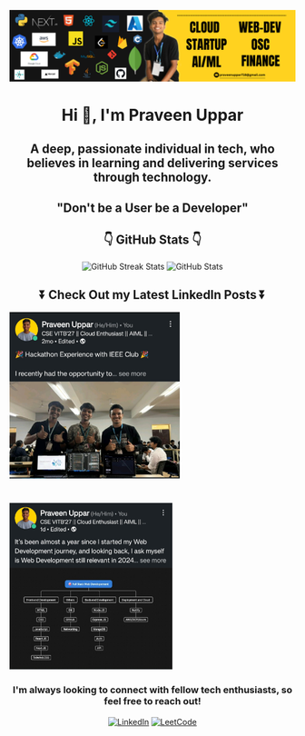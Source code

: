 ![Banner](https://github.com/PraveenUppar/PraveenUppar/blob/289c408318e8664d45c1fd3a6e626f3c5538e9c0/Personal%20LinkedIn%20Banner%203.png)

<h1 align="center">Hi 👋, I'm Praveen Uppar</h1>
<h2 align="center">A deep, passionate individual in tech, who believes in learning and delivering services through technology.</h2>
<h2 align="center">"Don't be a User be a Developer"</h2>

<h2 align="center">👇 GitHub Stats 👇 </h2>

<div align="center">
  <img src="https://github-readme-streak-stats.herokuapp.com/?user=PraveenUppar&theme=dark&hide_border=false" alt="GitHub Streak Stats" width="47%" />
  <img src="https://github-readme-stats.vercel.app/api?username=PraveenUppar&show_icons=true&count_private=true&hide_border=true" alt="GitHub Stats" width="45%" />
</div>

<h2 align="center">⏬ Check Out my Latest LinkedIn Posts ⏬</h2>

<div align="center" style="display: flex; flex-wrap: wrap; gap: 40px;">
  <a href="https://www.linkedin.com/feed/update/urn:li:activity:7228767051555745792/">
    <img src="https://github.com/PraveenUppar/PraveenUppar/blob/44468b2fdecf870cb899c3cb045b7bb52ae7dfa9/post2.jpg" alt="LinkedIn Post" width="300"/>
  </a>
  <a href="https://www.linkedin.com/feed/update/urn:li:activity:7250858041120608256/">
    <img src="https://github.com/PraveenUppar/PraveenUppar/blob/fd6d966ca88ded92c529939a82319592bfd424ac/post4.jpg" alt="LinkedIn Post" width="287"/>
  </a>
</div>

<h3 align="center">I'm always looking to connect with fellow tech enthusiasts, so feel free to reach out!</h3>

<p align="center">
<a href="https://www.linkedin.com/in/praveen-uppar-5b0565277/" target="_blank"><img align="center" src="https://raw.githubusercontent.com/rahuldkjain/github-profile-readme-generator/master/src/images/icons/Social/linked-in-alt.svg" alt="LinkedIn" height="30" width="40" /></a>
<a href="https://leetcode.com/u/praveenuppar718/" target="_blank"><img align="center" src="https://raw.githubusercontent.com/rahuldkjain/github-profile-readme-generator/master/src/images/icons/Social/leet-code.svg" alt="LeetCode" height="30" width="40" /></a>
</p>
